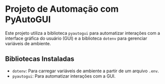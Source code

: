# Projeto de Automação com PyAutoGUI

Este projeto utiliza a biblioteca `pyautogui` para automatizar interações com a interface gráfica do usuário (GUI) e a biblioteca `dotenv` para gerenciar variáveis de ambiente.

## Bibliotecas Instaladas

- `dotenv`: Para carregar variáveis de ambiente a partir de um arquivo `.env`.
- `pyautogui`: Para automatizar interações com a GUI.

